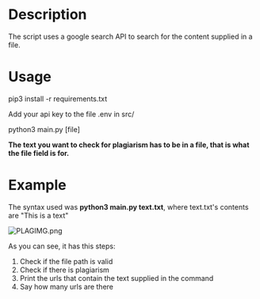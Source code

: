 # Description

The script uses a google search API to search for the content supplied in a file.

# Usage

pip3 install -r requirements.txt

Add your api key to the file .env in src/

python3 main.py [file]

**The text you want to check for plagiarism has to be in a file, that is what the file field is for.**

# Example

The syntax used was **python3 main.py text.txt**, where text.txt's contents are "This is a text"

![PLAGIMG.png](https://github.com/CaraTortu/PlagiarismChecker/blob/main/src/PLAGIMG.png)

As you can see, it has this steps:

  1) Check if the file path is valid
  2) Check if there is plagiarism
  3) Print the urls that contain the text supplied in the command
  4) Say how many urls are there
